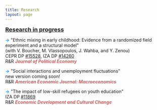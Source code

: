 ```yaml
---
title: Research
layout: page
---
```


<p><font size="+1"><b><u>Research in progress</u></b></font></p>

<p><b><font color="DodgerBlue">&#8594;</font></b> "Ethnic mixing in early childhood: Evidence from a randomized field
experiment and a structural model"
<br>(with V. Boucher, M. Vlassopoulos, J. Wahba, and Y. Zenou)
<br>CEPR DP <a href="https://cepr.org/publications/dp15528">#15528</a>, IZA DP <a href="https://docs.iza.org/dp14260.pdf">#14260</a>
<br>R&R <i><b><font color="IndianRed">Journal of Political Economy</font></b></i></p>

<p><b><font color="DodgerBlue">&#8594;</font></b> "Social interactions and unemployment fluctuations"
<br>new version coming soon!
<br>R&R <i><b><font color="IndianRed">American Economic Journal: Macroeconomics</font></b></i></p>

<p><b><font color="DodgerBlue">&#8594;</font></b> "The impact of low-skill refugees on youth education"
<br>IZA DP <a href="https://docs.iza.org/dp11869.pdf">#11869</a>
<br>R&R <i><b><font color="IndianRed">Economic Development and Cultural Change</font></b></i></p>
